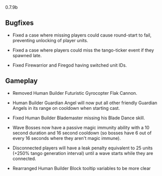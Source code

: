 0.7.9b

## Bugfixes

- Fixed a case where missing players could cause round-start to fail, preventing unlocking of player units.

- Fixed a case where players could miss the tango-ticker event if they spawned late.

- Fixed Firewarrior and Firegod having switched unit IDs.

## Gameplay

- Removed Human Builder Futuristic Gyrocopter Flak Cannon.

- Human Builder Guardian Angel will now put all other friendly Guardian Angels in its range on cooldown when starting cast.

- Fixed Human Builder Blademaster missing his Blade Dance skill.

- Wave Bosses now have a passive magic immunity ability with a 10 second duration and 16 second cooldown (so bosses have 6 out of every 16 seconds where they aren't magic immune).

- Disconnected players will have a leak penalty equivalent to 25 units (+250% tango generation interval) until a wave starts while they are connected.

- Rearranged Human Builder Block tooltip variables to be more clear